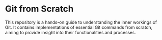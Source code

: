 # Git from Scratch

This repository is a hands-on guide to understanding the inner workings of Git. It contains implementations of essential Git commands from scratch, aiming to provide insight into their functionalities and processes.
